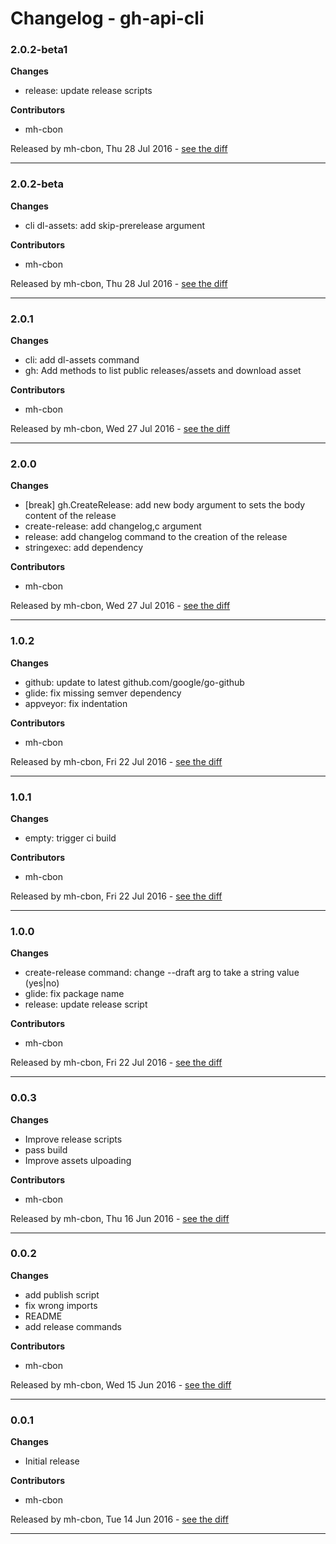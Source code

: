 # Changelog - gh-api-cli

### 2.0.2-beta1

__Changes__

- release: update release scripts

__Contributors__

- mh-cbon

Released by mh-cbon, Thu 28 Jul 2016 -
[see the diff](https://github.com/mh-cbon/gh-api-cli/compare/2.0.2-beta...2.0.2-beta1#diff)
______________

### 2.0.2-beta

__Changes__

- cli dl-assets: add skip-prerelease argument

__Contributors__

- mh-cbon

Released by mh-cbon, Thu 28 Jul 2016 -
[see the diff](https://github.com/mh-cbon/gh-api-cli/compare/2.0.1...2.0.2-beta#diff)
______________

### 2.0.1

__Changes__

- cli: add dl-assets command
- gh: Add methods to list public releases/assets and download asset

__Contributors__

- mh-cbon

Released by mh-cbon, Wed 27 Jul 2016 -
[see the diff](https://github.com/mh-cbon/gh-api-cli/compare/2.0.0...2.0.1#diff)
______________

### 2.0.0

__Changes__

- [break] gh.CreateRelease: add new body argument to sets the body content of the release
- create-release: add changelog,c argument
- release: add changelog command to the creation of the release
- stringexec: add dependency

__Contributors__

- mh-cbon

Released by mh-cbon, Wed 27 Jul 2016 -
[see the diff](https://github.com/mh-cbon/gh-api-cli/compare/1.0.2...2.0.0#diff)
______________

### 1.0.2

__Changes__

- github: update to latest github.com/google/go-github
- glide: fix missing semver dependency
- appveyor: fix indentation

__Contributors__

- mh-cbon

Released by mh-cbon, Fri 22 Jul 2016 -
[see the diff](https://github.com/mh-cbon/gh-api-cli/compare/1.0.1...1.0.2#diff)
______________

### 1.0.1

__Changes__

- empty: trigger ci build

__Contributors__

- mh-cbon

Released by mh-cbon, Fri 22 Jul 2016 -
[see the diff](https://github.com/mh-cbon/gh-api-cli/compare/1.0.0...1.0.1#diff)
______________

### 1.0.0

__Changes__

- create-release command: change --draft arg to take a string value (yes|no)
- glide: fix package name
- release: update release script

__Contributors__

- mh-cbon

Released by mh-cbon, Fri 22 Jul 2016 -
[see the diff](https://github.com/mh-cbon/gh-api-cli/compare/0.0.3...1.0.0#diff)
______________

### 0.0.3

__Changes__

- Improve release scripts
- pass build
- Improve assets ulpoading

__Contributors__

- mh-cbon

Released by mh-cbon, Thu 16 Jun 2016 -
[see the diff](https://github.com/mh-cbon/gh-api-cli/compare/0.0.2...0.0.3#diff)
______________

### 0.0.2

__Changes__

- add publish script
- fix wrong imports
- README
- add release commands

__Contributors__

- mh-cbon

Released by mh-cbon, Wed 15 Jun 2016 -
[see the diff](https://github.com/mh-cbon/gh-api-cli/compare/0.0.1...0.0.2#diff)
______________

### 0.0.1

__Changes__

- Initial release

__Contributors__

- mh-cbon

Released by mh-cbon, Tue 14 Jun 2016 -
[see the diff](https://github.com/mh-cbon/gh-api-cli/compare/6b4908780f93b52178e4fba49dd20ad2ce308649...0.0.1#diff)
______________


